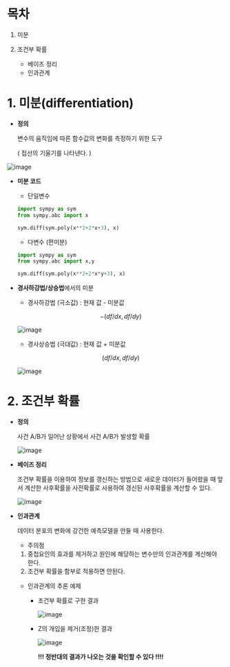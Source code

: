 # 목차

1. 미분

2. 조건부 확률
   - 베이즈 정리
   - 인과관계

# 1. 미분(differentiation)

- **정의**

  변수의 움직임에 따른 함수값의 변화를 측정하기 위한 도구

  ( 접선의 기울기를 나타낸다. )

![image](https://user-images.githubusercontent.com/71866756/144754284-27e41f3b-336e-459c-97d4-23aabbcdc07e.png)

- **미분 코드**

  - 단일변수

  ```python
  import sympy as sym
  from sympy.abc import x
  
  sym.diff(sym.poly(x**2+2*x+3), x)
  ```

  - 다변수 (편미분)

  ```python
  import sympy as sym
  from sympy.abc import x,y
  
  sym.diff(sym.poly(x**2+2*x*y+3), x)
  ```

  

- **경사하강법/상승법**에서의 미분

  - 경사하강법 (극소값) : 현재 값 - 미분값

  $$
  -(df/dx, df/dy)
  $$

  ![image](https://user-images.githubusercontent.com/71866756/144754317-07b5d5aa-0216-4bf9-810e-b71dff8a48e6.png)

  - 경사상승법 (극대값) : 현재 값 + 미분값

  $$
  (df/dx, df/dy)
  $$

  ![image](https://user-images.githubusercontent.com/71866756/144754463-15639a92-587c-4021-95d1-49e33341bf5a.png)



# 2. 조건부 확률

- **정의**

  사건 A/B가 일어난 상황에서 사건 A/B가 발생할 확률

  

    ![image](https://user-images.githubusercontent.com/71866756/144754367-c7fd3533-b76b-4dff-a640-d98090081502.png)

  

- **베이즈 정리**

  조건부 확률을 이용하여 정보를 갱신하는 방법으로 새로운 데이터가 들어왔을 때 앞서 계산한 사후확률을 사전확률로 사용하여 갱신된 사후확률을 계산할 수 있다. 

  

  

  ![image](https://user-images.githubusercontent.com/71866756/144754387-e0162cfe-fec8-464d-8462-c0f0a685e402.png)

  

- **인과관계**

  데이터 분포의 변화에 강건한 예측모델을 만들 때 사용한다. 

  -  주의점

    1. 중첩요인의 효과를 제거하고 원인에 해당하는 변수만의 인과관계를 계산해야 한다. 
    2. 조건부 확률을 함부로 적용하면 안된다. 

  - 인과관계의 추론 예제

    - 조건부 확률로 구한 결과

      ![image](https://user-images.githubusercontent.com/71866756/144754406-f16d50db-23b1-4287-9563-ea46264c90e4.png)


    - Z의 개입을 제거(조정)한 결과

      ![image](https://user-images.githubusercontent.com/71866756/144754416-077a0e5e-34fc-4ce7-9f15-ff3c49942367.png)

      

      **!!! 정반대의 결과가 나오는 것을 확인할 수 있다 !!!!**

      



















